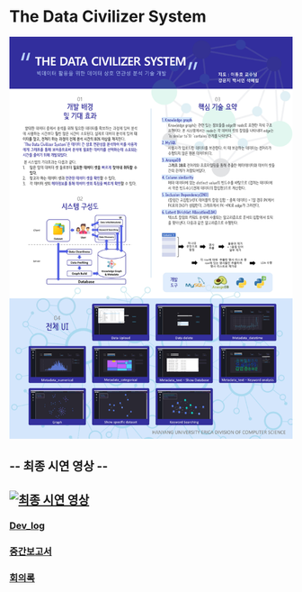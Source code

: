 # The Data Civilizer System
![](./image/0001.jpg)
## -- 최종 시연 영상 --
## [![최종 시연 영상](https://img.youtube.com/vi/NOLJZ-h286I/0.jpg)](https://youtu.be/NOLJZ-h286I)
### **[Dev_log](https://github.com/nsa32752/Capstone/blob/master/Dev_log.md)**
### **[중간보고서](https://github.com/nsa32752/2020-2/tree/main/Capstone1)**
### **[회의록](https://github.com/nsa32752/Capstone/edit/master/%ED%9A%8C%EC%9D%98%EB%A1%9D.txt)**
